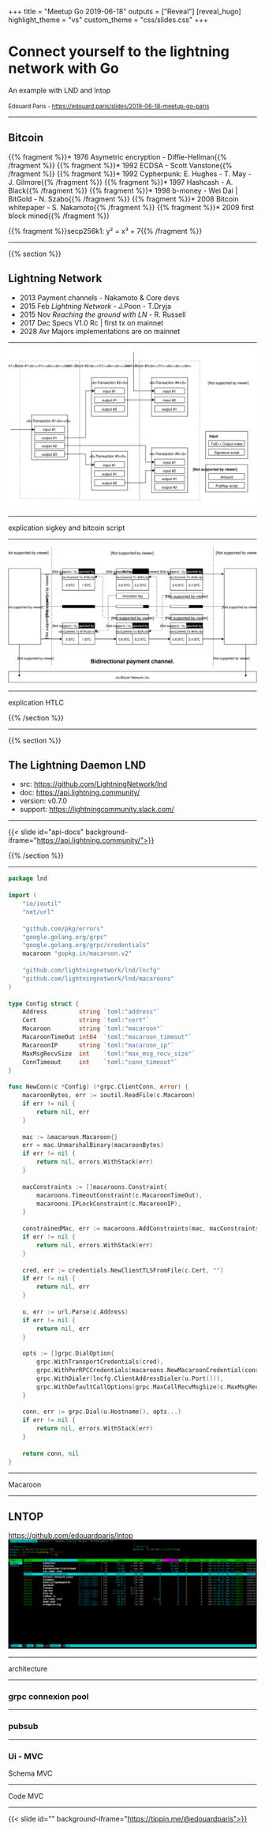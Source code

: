 +++
title = "Meetup Go 2019-06-18"
outputs = ["Reveal"]
[reveal_hugo]
highlight_theme = "vs"
custom_theme = "css/slides.css"
+++

#  Connect yourself to the lightning network with Go

An example with LND and lntop

<small>Edouard Paris - https://edouard.paris/slides/2019-06-18-meetup-go-paris</small>

---

## Bitcoin

{{% fragment %}}* 1976 Asymetric encryption - Diffie-Hellman{{% /fragment %}}
{{% fragment %}}* 1992 ECDSA - Scott Vanstone{{% /fragment %}}
{{% fragment %}}* 1992 Cypherpunk: E. Hughes - T. May - J. Gilmore{{% /fragment %}}
{{% fragment %}}* 1997 Hashcash - A. Black{{% /fragment %}}
{{% fragment %}}* 1998 b-money - Wei Dai  | BitGold - N. Szabo{{% /fragment %}}
{{% fragment %}}* 2008 Bitcoin whitepaper - S. Nakamoto{{% /fragment %}}
{{% fragment %}}* 2009 first block mined{{% /fragment %}}


{{% fragment %}}secp256k1: y² = x³ + 7{{% /fragment %}}

---

{{% section %}}

## Lightning Network

* 2013 Payment channels - Nakamoto & Core devs
* 2015 Feb *Lightning Network* - J.Poon - T.Dryja
* 2015 Nov *Reaching the ground with LN* - R. Russell
* 2017 Dec Specs V1.0 Rc | first tx on mainnet
* 2028 Avr Majors implementations are on mainnet

---

![example transactions bitcoin](transac.svg)

---

explication sigkey and bitcoin script

---

![bidirectional-channel](bidirectional-channel.svg)

---

explication HTLC

{{% /section %}}

---

{{% section %}}
## The Lightning Daemon LND

- src: https://github.com/LightningNetwork/lnd
- doc: https://api.lightning.community/
- version: v0.7.0
- support: https://lightningcommunity.slack.com/

---


{{< slide id="api-docs" background-iframe="https://api.lightning.community/">}}

{{% /section %}}

---

```go
package lnd

import (
	"io/ioutil"
	"net/url"

	"github.com/pkg/errors"
	"google.golang.org/grpc"
	"google.golang.org/grpc/credentials"
	macaroon "gopkg.in/macaroon.v2"

	"github.com/lightningnetwork/lnd/lncfg"
	"github.com/lightningnetwork/lnd/macaroons"
)

type Config struct {
	Address         string `toml:"address"`
	Cert            string `toml:"cert"`
	Macaroon        string `toml:"macaroon"`
	MacaroonTimeOut int64  `toml:"macaroon_timeout"`
	MacaroonIP      string `toml:"macaroon_ip"`
	MaxMsgRecvSize  int    `toml:"max_msg_recv_size"`
	ConnTimeout     int    `toml:"conn_timeout"`
}

func NewConn(c *Config) (*grpc.ClientConn, error) {
	macaroonBytes, err := ioutil.ReadFile(c.Macaroon)
	if err != nil {
		return nil, err
	}

	mac := &macaroon.Macaroon{}
	err = mac.UnmarshalBinary(macaroonBytes)
	if err != nil {
		return nil, errors.WithStack(err)
	}

	macConstraints := []macaroons.Constraint{
		macaroons.TimeoutConstraint(c.MacaroonTimeOut),
		macaroons.IPLockConstraint(c.MacaroonIP),
	}

	constrainedMac, err := macaroons.AddConstraints(mac, macConstraints...)
	if err != nil {
		return nil, errors.WithStack(err)
	}

	cred, err := credentials.NewClientTLSFromFile(c.Cert, "")
	if err != nil {
		return nil, err
	}

	u, err := url.Parse(c.Address)
	if err != nil {
		return nil, err
	}

	opts := []grpc.DialOption{
		grpc.WithTransportCredentials(cred),
		grpc.WithPerRPCCredentials(macaroons.NewMacaroonCredential(constrainedMac)),
		grpc.WithDialer(lncfg.ClientAddressDialer(u.Port())),
		grpc.WithDefaultCallOptions(grpc.MaxCallRecvMsgSize(c.MaxMsgRecvSize)),
	}

	conn, err := grpc.Dial(u.Hostname(), opts...)
	if err != nil {
		return nil, errors.WithStack(err)
	}

	return conn, nil
}
```



---

Macaroon

---

## LNTOP

https://github.com/edouardparis/lntop
![lntop-v0.1.0](lntop-v0.1.0.png)

---

architecture


---

### grpc connexion pool


---

### pubsub

---

### Ui - MVC

Schema MVC

---

Code MVC

---

{{< slide id="" background-iframe="https://tippin.me/@edouardparis">}}
